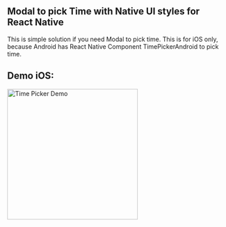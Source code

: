## Modal to pick Time with Native UI styles for React Native

This is simple solution if you need Modal to pick time. This is for iOS only, because Android has React Native Component TimePickerAndroid to pick time. 

## Demo iOS:

<img src="https://github.com/Aronwebpro/react-native-toolkit/blob/master/TimePickerModal/timePicker.gif" alt="Time Picker Demo" width="300px" height="auto">
